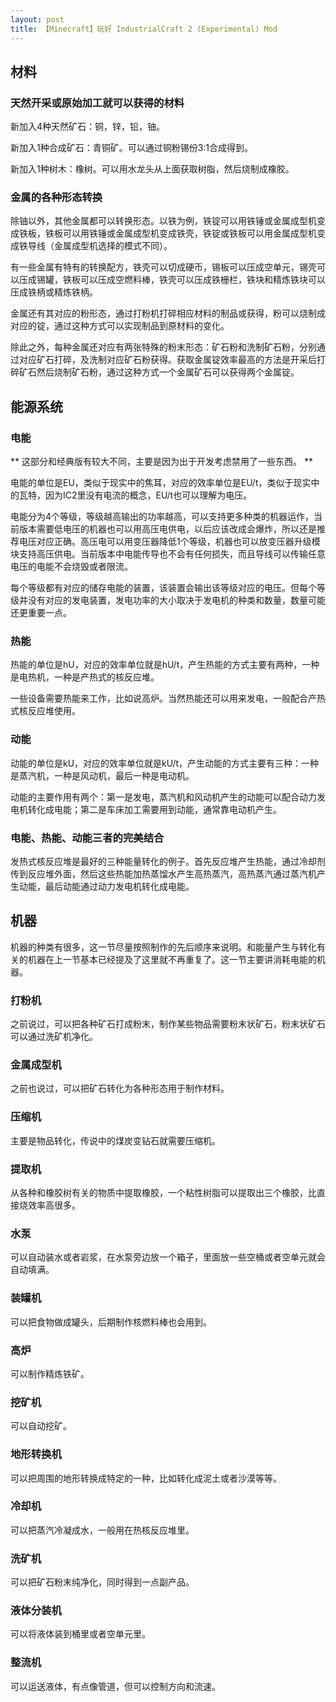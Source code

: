 ```yaml
---
layout: post
title: 【Minecraft】玩好 IndustrialCraft 2 (Experimental) Mod
---
```


## 材料

### 天然开采或原始加工就可以获得的材料

新加入4种天然矿石：铜，锌，铅，铀。

新加入1种合成矿石：青铜矿。可以通过铜粉锡份3:1合成得到。

新加入1种树木：橡树。可以用水龙头从上面获取树脂，然后烧制成橡胶。

### 金属的各种形态转换

除铀以外，其他金属都可以转换形态。以铁为例，铁锭可以用铁锤或金属成型机变成铁板，铁板可以用铁锤或金属成型机变成铁壳，铁锭或铁板可以用金属成型机变成铁导线（金属成型机选择的模式不同）。

有一些金属有特有的转换配方，铁壳可以切成硬币，锡板可以压成空单元，锡壳可以压成锡罐，铁板可以压成空燃料棒，铁壳可以压成铁栅栏，铁块和精炼铁块可以压成铁柄或精炼铁柄。

金属还有其对应的粉形态，通过打粉机打碎相应材料的制品或获得，粉可以烧制成对应的锭，通过这种方式可以实现制品到原材料的变化。

除此之外，每种金属还对应有两张特殊的粉末形态：矿石粉和洗制矿石粉，分别通过对应矿石打碎，及洗制对应矿石粉获得。获取金属锭效率最高的方法是开采后打碎矿石然后烧制矿石粉，通过这种方式一个金属矿石可以获得两个金属锭。

## 能源系统

### 电能

** 这部分和经典版有较大不同，主要是因为出于开发考虑禁用了一些东西。 **

电能的单位是EU，类似于现实中的焦耳，对应的效率单位是EU/t，类似于现实中的瓦特，因为IC2里没有电流的概念，EU/t也可以理解为电压。

电能分为4个等级，等级越高输出的功率越高，可以支持更多种类的机器运作，当前版本需要低电压的机器也可以用高压电供电，以后应该改成会爆炸，所以还是推荐电压对应正确。高压电可以用变压器降低1个等级，机器也可以放变压器升级模块支持高压供电。当前版本中电能传导也不会有任何损失，而且导线可以传输任意电压的电能不会烧毁或者限流。

每个等级都有对应的储存电能的装置，该装置会输出该等级对应的电压。但每个等级并没有对应的发电装置，发电功率的大小取决于发电机的种类和数量，数量可能还更重要一点。

### 热能

热能的单位是hU，对应的效率单位就是hU/t，产生热能的方式主要有两种，一种是电热机，一种是产热式的核反应堆。

一些设备需要热能来工作，比如说高炉。当然热能还可以用来发电，一般配合产热式核反应堆使用。

### 动能

动能的单位是kU，对应的效率单位就是kU/t，产生动能的方式主要有三种：一种是蒸汽机，一种是风动机，最后一种是电动机。

动能的主要作用有两个：第一是发电，蒸汽机和风动机产生的动能可以配合动力发电机转化成电能；第二是车床加工需要用到动能，通常靠电动机产生。

### 电能、热能、动能三者的完美结合

发热式核反应堆是最好的三种能量转化的例子。首先反应堆产生热能，通过冷却剂传到反应堆外面，然后这些热能加热蒸馏水产生高热蒸汽，高热蒸汽通过蒸汽机产生动能，最后动能通过动力发电机转化成电能。

## 机器

机器的种类有很多，这一节尽量按照制作的先后顺序来说明。和能量产生与转化有关的机器在上一节基本已经提及了这里就不再重复了。这一节主要讲消耗电能的机器。

### 打粉机

之前说过，可以把各种矿石打成粉末，制作某些物品需要粉末状矿石，粉末状矿石可以通过洗矿机净化。

### 金属成型机

之前也说过，可以把矿石转化为各种形态用于制作材料。

### 压缩机

主要是物品转化，传说中的煤炭变钻石就需要压缩机。

### 提取机

从各种和橡胶树有关的物质中提取橡胶，一个粘性树脂可以提取出三个橡胶，比直接烧效率高很多。

### 水泵

可以自动装水或者岩浆，在水泵旁边放一个箱子，里面放一些空桶或者空单元就会自动填满。

### 装罐机

可以把食物做成罐头，后期制作核燃料棒也会用到。

### 高炉

可以制作精炼铁矿。

### 挖矿机

可以自动挖矿。

### 地形转换机

可以把周围的地形转换成特定的一种，比如转化成泥土或者沙漠等等。

### 冷却机

可以把蒸汽冷凝成水，一般用在热核反应堆里。

### 洗矿机

可以把矿石粉末纯净化，同时得到一点副产品。

### 液体分装机

可以将液体装到桶里或者空单元里。

### 整流机

可以运送液体，有点像管道，但可以控制方向和流速。
